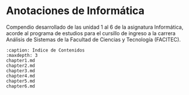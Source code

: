 # Anotaciones de Informática
Compendio desarrollado de las unidad 1 al 6 de la asignatura Informática, acorde al programa de estudios para el cursillo de ingreso a la carrera Análisis de Sistemas de la Facultad de Ciencias y Tecnología (FACITEC). 

```{toctree}
:caption: Índice de Contenidos
:maxdepth: 3
chapter1.md
chapter2.md
chapter3.md
chapter4.md
chapter5.md
chapter6.md

```

<!-- ### Tabla de Contenidos

- [Unidad 1](chapter1.md)
- [Unidad 2](chapter2.md) -->
